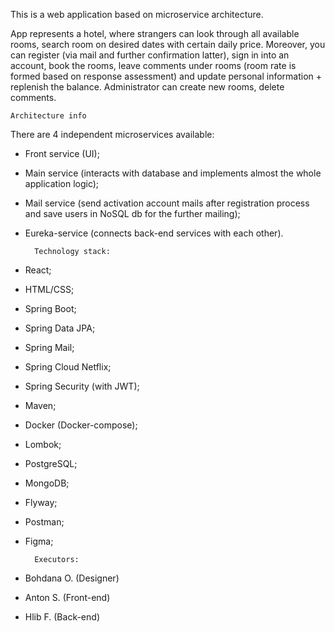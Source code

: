 This is a web application based on microservice architecture.

App represents a hotel, where strangers can look through all available rooms, search room on desired dates with certain daily price.
Moreover, you can register (via mail and further confirmation latter), sign in into an account, book the rooms, leave comments under rooms (room rate is formed based on response assessment) and update personal information + replenish the balance. 
Administrator can create new rooms, delete comments.

    Architecture info
There are 4 independent microservices available:
- Front service (UI);
- Main service (interacts with database and implements almost the whole application logic);
- Mail service (send activation account mails after registration process and save users in NoSQL db for the further mailing);
- Eureka-service (connects back-end services with each other).

        Technology stack:
- React;
- HTML/CSS;
- Spring Boot;
- Spring Data JPA;
- Spring Mail;
- Spring Cloud Netflix;
- Spring Security (with JWT);
- Maven;
- Docker (Docker-compose);
- Lombok;
- PostgreSQL;
- MongoDB;
- Flyway;
- Postman;
- Figma;


        Executors:
- Bohdana O. (Designer)
- Anton S. (Front-end)
- Hlib F. (Back-end)